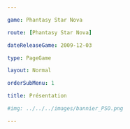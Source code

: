 ```yaml
---

game: Phantasy Star Nova

route: [Phantasy Star Nova]

dateReleaseGame: 2009-12-03

type: PageGame

layout: Normal

orderSubMenu: 1

title: Présentation

#img: ../../../images/bannier_PSO.png

---
```

